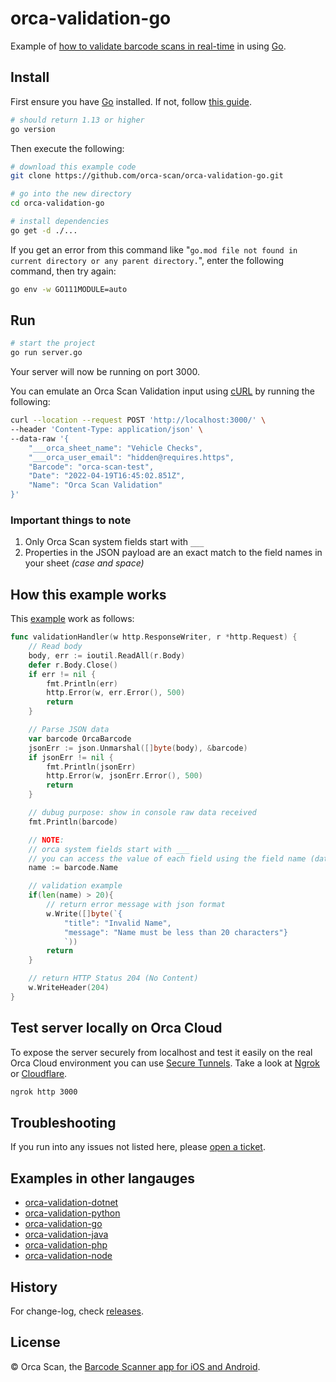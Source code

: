 # orca-validation-go

Example of [how to validate barcode scans in real-time](https://orcascan.com/guides/how-to-validate-barcode-scans-in-real-time-56928ff9) in using [Go](https://go.dev/).

## Install

First ensure you have [Go](https://go.dev/) installed. If not, follow [this guide](https://go.dev/doc/install).

```bash
# should return 1.13 or higher
go version
```

Then execute the following:

```bash
# download this example code
git clone https://github.com/orca-scan/orca-validation-go.git

# go into the new directory
cd orca-validation-go

# install dependencies
go get -d ./...
```

If you get an error from this command like "`go.mod file not found in current directory or any parent directory.`", enter the following command, then try again:
```bash
go env -w GO111MODULE=auto
```

## Run

```bash
# start the project
go run server.go
```

Your server will now be running on port 3000.

You can emulate an Orca Scan Validation input using [cURL](https://dev.to/ibmdeveloper/what-is-curl-and-why-is-it-all-over-api-docs-9mh) by running the following:

```bash
curl --location --request POST 'http://localhost:3000/' \
--header 'Content-Type: application/json' \
--data-raw '{
    "___orca_sheet_name": "Vehicle Checks",
    "___orca_user_email": "hidden@requires.https",
    "Barcode": "orca-scan-test",
    "Date": "2022-04-19T16:45:02.851Z",
    "Name": "Orca Scan Validation"
}'
```

### Important things to note

1. Only Orca Scan system fields start with `___`
2. Properties in the JSON payload are an exact match to the  field names in your sheet _(case and space)_

## How this example works

This [example](server.go) work as follows:


```go
func validationHandler(w http.ResponseWriter, r *http.Request) {
	// Read body
	body, err := ioutil.ReadAll(r.Body)
	defer r.Body.Close()
	if err != nil {
		fmt.Println(err)
		http.Error(w, err.Error(), 500)
		return
	}

	// Parse JSON data
	var barcode OrcaBarcode
	jsonErr := json.Unmarshal([]byte(body), &barcode)
	if jsonErr != nil {
		fmt.Println(jsonErr)
		http.Error(w, jsonErr.Error(), 500)
		return
	}

    // dubug purpose: show in console raw data received
	fmt.Println(barcode)

	// NOTE:
	// orca system fields start with ___
	// you can access the value of each field using the field name (data.Name, data.Barcode, data.Location)
	name := barcode.Name

	// validation example
	if(len(name) > 20){
		// return error message with json format
		w.Write([]byte(`{
			"title": "Invalid Name",
			"message": "Name must be less than 20 characters"}
			`))
		return
	}

	// return HTTP Status 204 (No Content)
	w.WriteHeader(204)
}
```

## Test server locally on Orca Cloud

To expose the server securely from localhost and test it easily on the real Orca Cloud environment you can use [Secure Tunnels](https://ngrok.com/docs/secure-tunnels#what-are-ngrok-secure-tunnels). Take a look at [Ngrok](https://ngrok.com/) or [Cloudflare](https://www.cloudflare.com/).

```bash
ngrok http 3000
```

## Troubleshooting

If you run into any issues not listed here, please [open a ticket](https://github.com/orca-scan/orca-validation-go/issues).

## Examples in other langauges
* [orca-validation-dotnet](https://github.com/orca-scan/orca-validation-dotnet)
* [orca-validation-python](https://github.com/orca-scan/orca-validation-python)
* [orca-validation-go](https://github.com/orca-scan/orca-validation-go)
* [orca-validation-java](https://github.com/orca-scan/orca-validation-java)
* [orca-validation-php](https://github.com/orca-scan/orca-validation-php)
* [orca-validation-node](https://github.com/orca-scan/orca-validation-node)

## History

For change-log, check [releases](https://github.com/orca-scan/orca-validation-python/releases).

## License

&copy; Orca Scan, the [Barcode Scanner app for iOS and Android](https://orcascan.com).